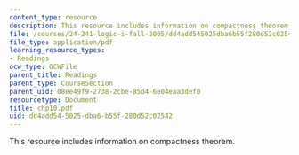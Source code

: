 ```yaml
---
content_type: resource
description: This resource includes information on compactness theorem.
file: /courses/24-241-logic-i-fall-2005/dd4add545025dba6b55f280d52c02542_chp10.pdf
file_type: application/pdf
learning_resource_types:
- Readings
ocw_type: OCWFile
parent_title: Readings
parent_type: CourseSection
parent_uid: 08ee49f9-2738-2cbe-85d4-6e04eaa3def0
resourcetype: Document
title: chp10.pdf
uid: dd4add54-5025-dba6-b55f-280d52c02542
---
```

This resource includes information on compactness theorem.

